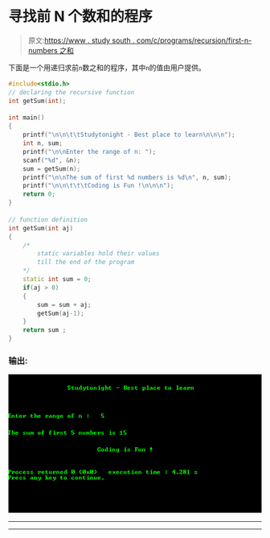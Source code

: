 # 寻找前 N 个数和的程序

> 原文:[https://www . study south . com/c/programs/recursion/first-n-numbers 之和](https://www.studytonight.com/c/programs/recursion/sum-of-first-n-numbers)

下面是一个用递归求前`n`数之和的程序，其中`n`的值由用户提供。

```cpp
#include<stdio.h>
// declaring the recursive function
int getSum(int);

int main()
{
    printf("\n\n\t\tStudytonight - Best place to learn\n\n\n");
    int n, sum;
    printf("\n\nEnter the range of n: ");
    scanf("%d", &n);
    sum = getSum(n);
    printf("\n\nThe sum of first %d numbers is %d\n", n, sum);
    printf("\n\n\t\t\tCoding is Fun !\n\n\n");
    return 0;
}

// function definition
int getSum(int aj)
{
    /*
        static variables hold their values
        till the end of the program
    */
    static int sum = 0;
    if(aj > 0)
    {
        sum = sum + aj;
        getSum(aj-1);
    }
    return sum ;
}
```

### 输出:

![C program for Sum of first n numbers](img/a8f08439dc1cfadacdeba388a746f894.png)

* * *

* * *